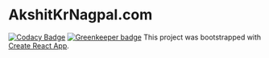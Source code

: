 # AkshitKrNagpal.com

[![Codacy Badge](https://api.codacy.com/project/badge/Grade/881cb3da606f4597af96f9c25e941ed7)](https://app.codacy.com/app/AKN/akshitkrnagpal.com?utm_source=github.com&utm_medium=referral&utm_content=AkshitKrNagpal/akshitkrnagpal.com&utm_campaign=badger)
[![Greenkeeper badge](https://badges.greenkeeper.io/AkshitKrNagpal/akshitkrnagpal.com.svg)](https://greenkeeper.io/)
This project was bootstrapped with [Create React App](https://github.com/facebookincubator/create-react-app).
